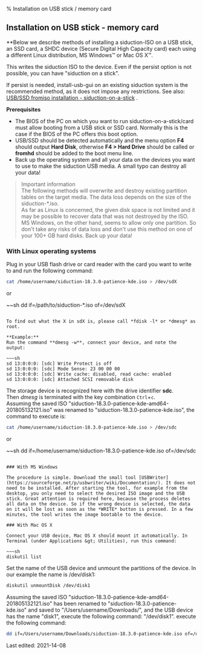 % Installation on USB stick / memory card

## Installation on USB stick - memory card

**Below we describe methods of installing a siduction-ISO on a USB stick, an SSD card, a SHDC device (Secure Digital High Capacity card) each using a different Linux distribution, MS Windows&#8482; or Mac OS X&#8482;.

This writes the siduction ISO to the device. Even if the persist option is not possible, you can have "siduction on a stick".

If persist is needed, install-usb-gui on an existing siduction system is the recommended method, as it does not impose any restrictions. See also: [USB/SSD fromiso installation - siduction-on-a-stick](0302-hd-ins-fromiso_en.md#fromiso) .

**Prerequisites**

+ The BIOS of the PC on which you want to run siduction-on-a-stick/card must allow booting from a USB stick or SSD card. Normally this is the case if the BIOS of the PC offers this boot option.
+ USB/SSD should be detected automatically and the menu option **F4** should output **Hard Disk**, otherwise **F4 > Hard Drive** should be called or **fromhd** should be added to the boot menu line.
+ Back up the operating system and all your data on the devices you want to use to make the siduction USB media. A small typo can destroy all your data!

> Important information  
> The following methods will overwrite and destroy existing partition tables on the target media. The data loss depends on the size of the siduction-*.iso.  
> As far as Linux is concerned, the given disk space is not limited and it may be possible to recover data that was not destroyed by the ISO.  
> MS Windows, on the other hand, seems to allow only one partition. So don't take any risks of data loss and don't use this method on one of your 100+ GB hard disks. Back up your data!

### With Linux operating systems

Plug in your USB flash drive or card reader with the card you want to write to and run the following command:

~~~sh
cat /home/username/siduction-18.3.0-patience-kde.iso > /dev/sdX
~~~

or

~~sh
dd if=/path/to/siduction-*.iso of=/dev/sdX
~~~

To find out what the X in sdX is, please call *fdisk -l* or *dmesg* as root.

**Example:**  
Run the command **dmesg -w**, connect your device, and note the output:

~~~sh
sd 13:0:0:0: [sdc] Write Protect is off
sd 13:0:0:0: [sdc] Mode Sense: 23 00 00 00
sd 13:0:0:0: [sdc] Write cache: disabled, read cache: enabled
sd 13:0:0:0: [sdc] Attached SCSI removable disk
~~~

The storage device is recognized here with the drive identifier **sdc**.  
Then *dmesg* is terminated with the key combination `Ctrl`+`c`.  
Assuming the saved ISO "siduction-18.3.0-patience-kde-amd64-201805132121.iso" was renamed to "siduction-18.3.0-patience-kde.iso", the command to execute is:

~~~sh
cat /home/username/siduction-18.3.0-patience-kde.iso > /dev/sdc
~~~

or

~~sh
dd if=/home/username/siduction-18.3.0-patience-kde.iso of=/dev/sdc
~~~

### With MS Windows

The procedure is simple. Download the small tool [USBWriter](https://sourceforge.net/p/usbwriter/wiki/Documentation/). It does not need to be installed. After starting the tool, for example from the desktop, you only need to select the desired ISO image and the USB stick. Great attention is required here, because the process deletes all data on the device. So if the wrong device is selected, the data on it will be lost as soon as the *WRITE* button is pressed. In a few minutes, the tool writes the image bootable to the device.

### With Mac OS X

Connect your USB device, Mac OS X should mount it automatically. In Terminal (under Applications &gt; Utilities), run this command:

~~~sh
diskutil list
~~~

Set the name of the USB device and unmount the partitions of the device. In our example the name is /dev/disk1:

~~~sh
diskutil unmountDisk /dev/disk1
~~~

Assuming the saved ISO "siduction-18.3.0-patience-kde-amd64-201805132121.iso" has been renamed to "siduction-18.3.0-patience-kde.iso" and saved to "/Users/username/Downloads/", and the USB device has the name "disk1", execute the following command: "/dev/disk1". execute the following command:

~~~sh
dd if=/Users/username/Downloads/siduction-18.3.0-patience-kde.iso of=/dev/disk1
~~~

<div id="rev">Last edited: 2021-14-08</div>
